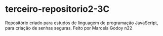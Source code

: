 # terceiro-repositorio2-3C
Repositório criado para estudos de linguagem de programação JavaScript, para criação de senhas seguras.
Feito por Marcela Godoy n22